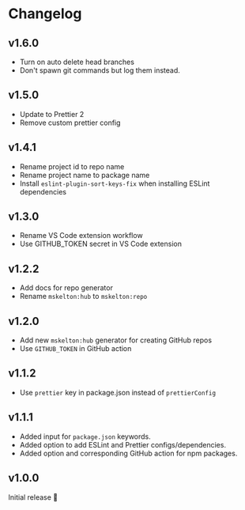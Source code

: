 # Changelog

## v1.6.0

- Turn on auto delete head branches
- Don't spawn git commands but log them instead.

## v1.5.0

- Update to Prettier 2
- Remove custom prettier config

## v1.4.1

- Rename project id to repo name
- Rename project name to package name
- Install `eslint-plugin-sort-keys-fix` when installing ESLint dependencies

## v1.3.0

- Rename VS Code extension workflow
- Use GITHUB_TOKEN secret in VS Code extension

## v1.2.2

- Add docs for repo generator
- Rename `mskelton:hub` to `mskelton:repo`

## v1.2.0

- Add new `mskelton:hub` generator for creating GitHub repos
- Use `GITHUB_TOKEN` in GitHub action

## v1.1.2

- Use `prettier` key in package.json instead of `prettierConfig`

## v1.1.1

- Added input for `package.json` keywords.
- Added option to add ESLint and Prettier configs/dependencies.
- Added option and corresponding GitHub action for npm packages.

## v1.0.0

Initial release 🎉
